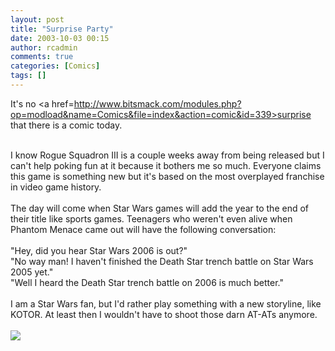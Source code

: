 ```yaml
---
layout: post
title: "Surprise Party"
date: 2003-10-03 00:15
author: rcadmin
comments: true
categories: [Comics]
tags: []
---
```

It's no <a href=http://www.bitsmack.com/modules.php?op=modload&name=Comics&file=index&action=comic&id=339>surprise</a> that there is a comic today.
<br />

<br />
I know Rogue Squadron III is a couple weeks away from being released but I can't help poking fun at it because it bothers me so much. Everyone claims this game is something new but it's based on the most overplayed franchise in video game history. 
<br />

<br />
The day will come when Star Wars games will add the year to the end of their title like sports games. Teenagers who weren't even alive when Phantom Menace came out will have the following conversation:
<br />

<br />
"Hey, did you hear Star Wars 2006 is out?"
<br />
"No way man! I haven't finished the Death Star trench battle on Star Wars 2005 yet."
<br />
"Well I heard the Death Star trench battle on 2006 is much better."
<br />

<br />
I am a Star Wars fan, but I'd rather play something with a new storyline, like KOTOR. At least then I wouldn't have to shoot those darn AT-ATs anymore.<Br><br><!--more--><img src='/wp/wp-content/comics/20031003.gif' alt'' />
